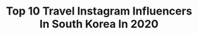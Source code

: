 ---
title: Top 10 Travel Instagram Influencers In South Korea In 2020
description: >-
  Find top travel Instagram influencers in South Korea in 2020. Most popular hashtags: #quarantinelife #southkorea #travelblogger #travelkorea.
platform: Instagram
profiles:
  - username: "junki_jo"
    fullname: >-
      JOJO
    location: "South Korea"
    followers: 44930
    engagement: 546
    commentsToLikes: 0.030278
    id: ck13bsjygwyru0i199zmpzgga
    verified: false
    hashtags: ""
  - username: "alistmary_"
    fullname: >-
      Mary
    location: "South Korea"
    followers: 117577
    engagement: 446
    commentsToLikes: 0.032908
    id: ck6uielizemwh0j71zaoj0p1i
    verified: false
    hashtags: "#jmtgr, #yeezy700, #sponsoredby"
  - username: "rural_jun"
    fullname: >-
      Jun
    location: "South Korea"
    followers: 43790
    engagement: 640
    commentsToLikes: 0.022968
    id: ckaox933gcbh00i78l2jp2zbm
    verified: false
    hashtags: "#esteelauder, #ckeveryone, #ckone"
  - username: "one_the_girl"
    fullname: >-
      원도연
    location: "South Korea"
    followers: 5328
    engagement: 1294
    commentsToLikes: 0.042255
    id: ck5c06a1gsj0p0i110bh44otb
    verified: false
    hashtags: "#akiiiclassic, #brandi, #cafetour, #akiii"
  - username: "sophie.h.k"
    fullname: >-
      Sophie Kim 하은
    location: "South Korea"
    followers: 221483
    engagement: 650
    commentsToLikes: 0.018660
    id: ck8t5bo179jog0j78nxyfbbnj
    verified: false
    hashtags: "#analuisa, #spring, #trip, #warakenab"
  - username: "courtneytheexplorer"
    fullname: >-
      Courtney | Travel Blogger
    location: "South Korea"
    followers: 3327
    engagement: 1181
    commentsToLikes: 0.101494
    id: ck8t1anriv1fk0j782gwqp1sc
    verified: false
    hashtags: "#veganjanuary, #cominghome, #nomadicnetwork, #veganbloggers"
  - username: "yeowool89"
    fullname: >-
      박여울 / Yeowool_Park
    location: "South Korea"
    followers: 27383
    engagement: 445
    commentsToLikes: 0.015683
    id: ckaoxaxlgcjsi0i78py9hs4jw
    verified: false
    hashtags: "#cj"
  - username: "ginabearsblog"
    fullname: >-
      Gina Bear ✈️ Travel Blogger
    location: "South Korea"
    followers: 46883
    engagement: 193
    commentsToLikes: 0.068282
    id: ck8tahx5wrtvv0j78m48m9pg6
    verified: false
    hashtags: "#coexmall, #plussizeblog, #instabloggers, #btsrapmon"
  - username: "ariarisom"
    fullname: >-
      아리솜의 짜릿한 뷰티 / ARISOM
    location: "South Korea"
    followers: 102067
    engagement: 80
    commentsToLikes: 0.043184
    id: ck15s5uglbdgt0i19cnaaef8f
    verified: false
    hashtags: "#maxfactor, #2020, #diorskincare, #danskin"
  - username: "kim___lady"
    fullname: >-
      Lady Kim
    location: "South Korea"
    followers: 3342
    engagement: 1901
    commentsToLikes: 0.033672
    id: ckap5qb9hcpjx0i784lxbrbha
    verified: false
    hashtags: "#koreanboy, #justcouple, #internationalcouple, #internationalmodels"
---